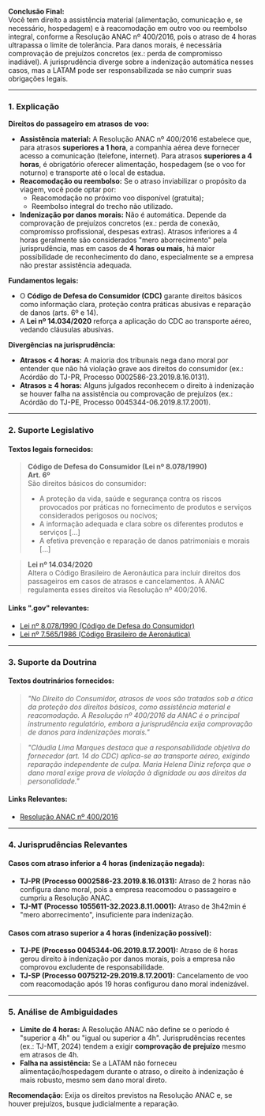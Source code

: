 **Conclusão Final:**  
Você tem direito a assistência material (alimentação, comunicação e, se necessário, hospedagem) e à reacomodação em outro voo ou reembolso integral, conforme a Resolução ANAC nº 400/2016, pois o atraso de 4 horas ultrapassa o limite de tolerância. Para danos morais, é necessária comprovação de prejuízos concretos (ex.: perda de compromisso inadiável). A jurisprudência diverge sobre a indenização automática nesses casos, mas a LATAM pode ser responsabilizada se não cumprir suas obrigações legais.

---

### 1. **Explicação**  
**Direitos do passageiro em atrasos de voo:**  
- **Assistência material:** A Resolução ANAC nº 400/2016 estabelece que, para atrasos **superiores a 1 hora**, a companhia aérea deve fornecer acesso a comunicação (telefone, internet). Para atrasos **superiores a 4 horas**, é obrigatório oferecer alimentação, hospedagem (se o voo for noturno) e transporte até o local de estadua.  
- **Reacomodação ou reembolso:** Se o atraso inviabilizar o propósito da viagem, você pode optar por:  
  - Reacomodação no próximo voo disponível (gratuita);  
  - Reembolso integral do trecho não utilizado.  
- **Indenização por danos morais:** Não é automática. Depende da comprovação de prejuízos concretos (ex.: perda de conexão, compromisso profissional, despesas extras). Atrasos inferiores a 4 horas geralmente são considerados "mero aborrecimento" pela jurisprudência, mas em casos de **4 horas ou mais**, há maior possibilidade de reconhecimento do dano, especialmente se a empresa não prestar assistência adequada.

**Fundamentos legais:**  
- O **Código de Defesa do Consumidor (CDC)** garante direitos básicos como informação clara, proteção contra práticas abusivas e reparação de danos (arts. 6º e 14).  
- A **Lei nº 14.034/2020** reforça a aplicação do CDC ao transporte aéreo, vedando cláusulas abusivas.  

**Divergências na jurisprudência:**  
- **Atrasos < 4 horas:** A maioria dos tribunais nega dano moral por entender que não há violação grave aos direitos do consumidor (ex.: Acórdão do TJ-PR, Processo 0002586-23.2019.8.16.0131).  
- **Atrasos ≥ 4 horas:** Alguns julgados reconhecem o direito à indenização se houver falha na assistência ou comprovação de prejuízos (ex.: Acórdão do TJ-PE, Processo 0045344-06.2019.8.17.2001).  

---

### 2. **Suporte Legislativo**  
#### Textos legais fornecidos:  
> **Código de Defesa do Consumidor (Lei nº 8.078/1990)**  
> **Art. 6º**  
> São direitos básicos do consumidor:  
> - A proteção da vida, saúde e segurança contra os riscos provocados por práticas no fornecimento de produtos e serviços considerados perigosos ou nocivos;  
> - A informação adequada e clara sobre os diferentes produtos e serviços [...]  
> - A efetiva prevenção e reparação de danos patrimoniais e morais [...]  

> **Lei nº 14.034/2020**  
> Altera o Código Brasileiro de Aeronáutica para incluir direitos dos passageiros em casos de atrasos e cancelamentos. A ANAC regulamenta esses direitos via Resolução nº 400/2016.  

#### Links ".gov" relevantes:  
- [Lei nº 8.078/1990 (Código de Defesa do Consumidor)](https://www.planalto.gov.br/ccivil_03/leis/l8078.htm)  
- [Lei nº 7.565/1986 (Código Brasileiro de Aeronáutica)](https://www.planalto.gov.br/ccivil_03/leis/l7565.htm)  

---

### 3. **Suporte da Doutrina**  
#### Textos doutrinários fornecidos:  
> *"No Direito do Consumidor, atrasos de voos são tratados sob a ótica da proteção dos direitos básicos, como assistência material e reacomodação. A Resolução nº 400/2016 da ANAC é o principal instrumento regulatório, embora a jurisprudência exija comprovação de danos para indenizações morais."*  

> *"Cláudia Lima Marques destaca que a responsabilidade objetiva do fornecedor (art. 14 do CDC) aplica-se ao transporte aéreo, exigindo reparação independente de culpa. Maria Helena Diniz reforça que o dano moral exige prova de violação à dignidade ou aos direitos da personalidade."*  

#### Links Relevantes:  
- [Resolução ANAC nº 400/2016](https://www.gov.br/anac/pt-br/assuntos/noticias/anac-publica-resolucao-que-atualiza-direitos-do-passageiro-aereo)  

---

### 4. **Jurisprudências Relevantes**  
#### Casos com atraso **inferior a 4 horas** (indenização negada):  
- **TJ-PR (Processo 0002586-23.2019.8.16.0131):** Atraso de 2 horas não configura dano moral, pois a empresa reacomodou o passageiro e cumpriu a Resolução ANAC.  
- **TJ-MT (Processo 1055611-32.2023.8.11.0001):** Atraso de 3h42min é "mero aborrecimento", insuficiente para indenização.  

#### Casos com atraso **superior a 4 horas** (indenização possível):  
- **TJ-PE (Processo 0045344-06.2019.8.17.2001):** Atraso de 6 horas gerou direito à indenização por danos morais, pois a empresa não comprovou excludente de responsabilidade.  
- **TJ-SP (Processo 0075212-29.2019.8.17.2001):** Cancelamento de voo com reacomodação após 19 horas configurou dano moral indenizável.  

---

### 5. **Análise de Ambiguidades**  
- **Limite de 4 horas:** A Resolução ANAC não define se o período é "superior a 4h" ou "igual ou superior a 4h". Jurisprudências recentes (ex.: TJ-MT, 2024) tendem a exigir **comprovação de prejuízo** mesmo em atrasos de 4h.  
- **Falha na assistência:** Se a LATAM não forneceu alimentação/hospedagem durante o atraso, o direito à indenização é mais robusto, mesmo sem dano moral direto.  

**Recomendação:** Exija os direitos previstos na Resolução ANAC e, se houver prejuízos, busque judicialmente a reparação.